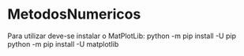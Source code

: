 # MetodosNumericos
Para utilizar deve-se instalar o MatPlotLib:
python -m pip install -U pip
python -m pip install -U matplotlib

